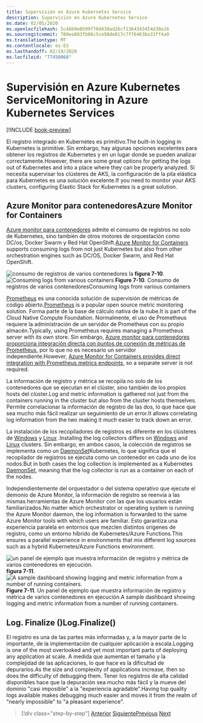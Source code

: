```yaml
---
title: Supervisión en Azure Kubernetes Service
description: Supervisión en Azure Kubernetes Service
ms.date: 02/05/2020
ms.openlocfilehash: 5c46b9e8599f70d430ad26cf1364343454d30a16
ms.sourcegitcommit: 700ea803fb06c5ce98de017c7f76463ba33ff4a9
ms.translationtype: MT
ms.contentlocale: es-ES
ms.lasthandoff: 02/19/2020
ms.locfileid: "77450068"
---
```

# <a name="monitoring-in-azure-kubernetes-services"></a><span data-ttu-id="456da-103">Supervisión en Azure Kubernetes Service</span><span class="sxs-lookup"><span data-stu-id="456da-103">Monitoring in Azure Kubernetes Services</span></span>

[!INCLUDE [book-preview](../../../includes/book-preview.md)]

<span data-ttu-id="456da-104">El registro integrado en Kubernetes es primitivo.</span><span class="sxs-lookup"><span data-stu-id="456da-104">The built-in logging in Kubernetes is primitive.</span></span> <span data-ttu-id="456da-105">Sin embargo, hay algunas opciones excelentes para obtener los registros de Kubernetes y en un lugar donde se pueden analizar correctamente.</span><span class="sxs-lookup"><span data-stu-id="456da-105">However, there are some great options for getting the logs out of Kubernetes and into a place where they can be properly analyzed.</span></span> <span data-ttu-id="456da-106">Si necesita supervisar los clústeres de AKS, la configuración de la pila elástica para Kubernetes es una solución excelente.</span><span class="sxs-lookup"><span data-stu-id="456da-106">If you need to monitor your AKS clusters, configuring Elastic Stack for Kubernetes is a great solution.</span></span>

## <a name="azure-monitor-for-containers"></a><span data-ttu-id="456da-107">Azure Monitor para contenedores</span><span class="sxs-lookup"><span data-stu-id="456da-107">Azure Monitor for Containers</span></span>

<span data-ttu-id="456da-108">[Azure monitor para contenedores](https://docs.microsoft.com/azure/azure-monitor/insights/container-insights-overview) admite el consumo de registros no solo de Kubernetes, sino también de otros motores de orquestación como DC/os, Docker Swarm y Red Hat OpenShift.</span><span class="sxs-lookup"><span data-stu-id="456da-108">[Azure Monitor for Containers](https://docs.microsoft.com/azure/azure-monitor/insights/container-insights-overview) supports consuming logs from not just Kubernetes but also from other orchestration engines such as DC/OS, Docker Swarm, and Red Hat OpenShift.</span></span>

<span data-ttu-id="456da-109">![consumo de registros de varios contenedores](./media/containers-diagram.png)
la **figura 7-10**.</span><span class="sxs-lookup"><span data-stu-id="456da-109">![Consuming logs from various containers](./media/containers-diagram.png)
**Figure 7-10**.</span></span> <span data-ttu-id="456da-110">Consumo de registros de varios contenedores</span><span class="sxs-lookup"><span data-stu-id="456da-110">Consuming logs from various containers</span></span>

<span data-ttu-id="456da-111">[Prometheus](https://prometheus.io/) es una conocida solución de supervisión de métricas de código abierto.</span><span class="sxs-lookup"><span data-stu-id="456da-111">[Prometheus](https://prometheus.io/) is a popular open source metric monitoring solution.</span></span> <span data-ttu-id="456da-112">Forma parte de la base de cálculo nativa de la nube.</span><span class="sxs-lookup"><span data-stu-id="456da-112">It is part of the Cloud Native Compute Foundation.</span></span> <span data-ttu-id="456da-113">Normalmente, el uso de Prometheus requiere la administración de un servidor de Prometheus con su propio almacén.</span><span class="sxs-lookup"><span data-stu-id="456da-113">Typically, using Prometheus requires managing a Prometheus server with its own store.</span></span> <span data-ttu-id="456da-114">Sin embargo, [Azure monitor para contenedores proporciona integración directa con puntos de conexión de métricas de Prometheus](https://docs.microsoft.com/azure/azure-monitor/insights/container-insights-prometheus-integration), por lo que no es necesario un servidor independiente.</span><span class="sxs-lookup"><span data-stu-id="456da-114">However, [Azure Monitor for Containers provides direct integration with Prometheus metrics endpoints](https://docs.microsoft.com/azure/azure-monitor/insights/container-insights-prometheus-integration), so a separate server is not required.</span></span>

<span data-ttu-id="456da-115">La información de registro y métrica se recopila no solo de los contenedores que se ejecutan en el clúster, sino también de los propios hosts del clúster.</span><span class="sxs-lookup"><span data-stu-id="456da-115">Log and metric information is gathered not just from the containers running in the cluster but also from the cluster hosts themselves.</span></span> <span data-ttu-id="456da-116">Permite correlacionar la información de registro de las dos, lo que hace que sea mucho más fácil realizar un seguimiento de un error.</span><span class="sxs-lookup"><span data-stu-id="456da-116">It allows correlating log information from the two making it much easier to track down an error.</span></span>

<span data-ttu-id="456da-117">La instalación de los recopiladores de registros es diferente en los clústeres de [Windows](https://docs.microsoft.com/azure/azure-monitor/insights/containers#configure-a-log-analytics-windows-agent-for-kubernetes) y [Linux](https://docs.microsoft.com/azure/azure-monitor/insights/containers#configure-a-log-analytics-linux-agent-for-kubernetes) .</span><span class="sxs-lookup"><span data-stu-id="456da-117">Installing the log collectors differs on [Windows](https://docs.microsoft.com/azure/azure-monitor/insights/containers#configure-a-log-analytics-windows-agent-for-kubernetes) and [Linux](https://docs.microsoft.com/azure/azure-monitor/insights/containers#configure-a-log-analytics-linux-agent-for-kubernetes) clusters.</span></span> <span data-ttu-id="456da-118">Sin embargo, en ambos casos, la colección de registros se implementa como un [DaemonSet](https://kubernetes.io/docs/concepts/workloads/controllers/daemonset/)Kubernetes, lo que significa que el recopilador de registros se ejecuta como un contenedor en cada uno de los nodos.</span><span class="sxs-lookup"><span data-stu-id="456da-118">But in both cases the log collection is implemented as a Kubernetes [DaemonSet](https://kubernetes.io/docs/concepts/workloads/controllers/daemonset/), meaning that the log collector is run as a container on each of the nodes.</span></span>

<span data-ttu-id="456da-119">Independientemente del orquestador o del sistema operativo que ejecute el demonio de Azure Monitor, la información de registro se reenvía a las mismas herramientas de Azure Monitor con las que los usuarios están familiarizados.</span><span class="sxs-lookup"><span data-stu-id="456da-119">No matter which orchestrator or operating system is running the Azure Monitor daemon, the log information is forwarded to the same Azure Monitor tools with which users are familiar.</span></span> <span data-ttu-id="456da-120">Esto garantiza una experiencia paralela en entornos que mezclen distintos orígenes de registro, como un entorno híbrido de Kubernetes/Azure Functions.</span><span class="sxs-lookup"><span data-stu-id="456da-120">This ensures a parallel experience in environments that mix different log sources such as a hybrid Kubernetes/Azure Functions environment.</span></span>

<span data-ttu-id="456da-121">![un panel de ejemplo que muestra información de registro y métrica de varios contenedores en ejecución.](./media/containers-dashboard.png)
**figura 7-11**.</span><span class="sxs-lookup"><span data-stu-id="456da-121">![A sample dashboard showing logging and metric information from a number of running containers.](./media/containers-dashboard.png)
**Figure 7-11**.</span></span> <span data-ttu-id="456da-122">Un panel de ejemplo que muestra información de registro y métrica de varios contenedores en ejecución.</span><span class="sxs-lookup"><span data-stu-id="456da-122">A sample dashboard showing logging and metric information from a number of running containers.</span></span>

## <a name="logfinalize"></a><span data-ttu-id="456da-123">Log. Finalize ()</span><span class="sxs-lookup"><span data-stu-id="456da-123">Log.Finalize()</span></span>

<span data-ttu-id="456da-124">El registro es una de las partes más informadas y, a la mayor parte de lo importante, de la implementación de cualquier aplicación a escala.</span><span class="sxs-lookup"><span data-stu-id="456da-124">Logging is one of the most overlooked and yet most important parts of deploying any application at scale.</span></span> <span data-ttu-id="456da-125">A medida que aumentan el tamaño y la complejidad de las aplicaciones, lo que hace es la dificultad de depurarlos.</span><span class="sxs-lookup"><span data-stu-id="456da-125">As the size and complexity of applications increase, then so does the difficulty of debugging them.</span></span> <span data-ttu-id="456da-126">Tener los registros de alta calidad disponibles hace que la depuración sea mucho más fácil y la mueve del dominio "casi imposible" a la "experiencia agradable".</span><span class="sxs-lookup"><span data-stu-id="456da-126">Having top quality logs available makes debugging much easier and moves it from the realm of "nearly impossible" to "a pleasant experience".</span></span>

>[!div class="step-by-step"]
><span data-ttu-id="456da-127">[Anterior](logging-with-elastic-stack.md)
>[Siguiente](azure-monitor.md)</span><span class="sxs-lookup"><span data-stu-id="456da-127">[Previous](logging-with-elastic-stack.md)
[Next](azure-monitor.md)</span></span>
